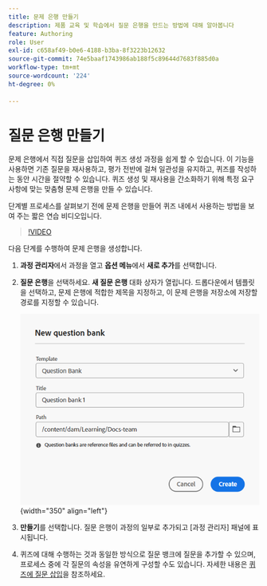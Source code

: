 ```yaml
---
title: 문제 은행 만들기
description: 제품 교육 및 학습에서 질문 은행을 만드는 방법에 대해 알아봅니다
feature: Authoring
role: User
exl-id: c658af49-b0e6-4188-b3ba-8f3223b12632
source-git-commit: 74e5baaf1743986ab188f5c89644d7683f885d0a
workflow-type: tm+mt
source-wordcount: '224'
ht-degree: 0%

---
```


# 질문 은행 만들기

문제 은행에서 직접 질문을 삽입하여 퀴즈 생성 과정을 쉽게 할 수 있습니다. 이 기능을 사용하면 기존 질문을 재사용하고, 평가 전반에 걸쳐 일관성을 유지하고, 퀴즈를 작성하는 동안 시간을 절약할 수 있습니다.
퀴즈 생성 및 재사용을 간소화하기 위해 특정 요구 사항에 맞는 맞춤형 문제 은행을 만들 수 있습니다.

단계별 프로세스를 살펴보기 전에 문제 은행을 만들어 퀴즈 내에서 사용하는 방법을 보여 주는 짧은 연습 비디오입니다.

>[!VIDEO](https://video.tv.adobe.com/v/3475212/learning-content-aem-guides)

다음 단계를 수행하여 문제 은행을 생성합니다.

1. **과정 관리자**&#x200B;에서 과정을 열고 **옵션 메뉴**&#x200B;에서 **새로 추가**&#x200B;를 선택합니다.
1. **질문 은행**을 선택하세요.
**새 질문 은행** 대화 상자가 열립니다. 드롭다운에서 템플릿을 선택하고, 문제 은행에 적합한 제목을 지정하고, 이 문제 은행을 저장소에 저장할 경로를 지정할 수 있습니다.

   ![](assets/question-bank-create.png){width="350" align="left"}

1. **만들기**를 선택합니다.
질문 은행이 과정의 일부로 추가되고 [과정 관리자] 패널에 표시됩니다.
1. 퀴즈에 대해 수행하는 것과 동일한 방식으로 질문 뱅크에 질문을 추가할 수 있으며, 프로세스 중에 각 질문의 속성을 유연하게 구성할 수도 있습니다. 자세한 내용은 [퀴즈에 질문 삽입](./quiz-insert-questions.md)을 참조하세요.
